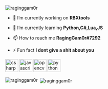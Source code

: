 <p align="left"> <img src="https://komarev.com/ghpvc/?username=raginggam0r" alt="raginggam0r" /> </p>

- 🔭 I’m currently working on **RBXtools**

- 🌱 I’m currently learning **Python,C#,Lua,JS**

- 📫 How to reach me **RagingGam0r#7292**

- ⚡ Fun fact **I dont give a shit about you**

<p align="left"><img src="https://devicons.github.io/devicon/devicon.git/icons/csharp/csharp-original.svg" alt="csharp" width="40" height="40"/> <img src="https://devicons.github.io/devicon/devicon.git/icons/javascript/javascript-original.svg" alt="javascript" width="40" height="40"/> <img src="https://www.vectorlogo.zone/logos/opencv/opencv-icon.svg" alt="opencv" width="40" height="40"/> <img src="https://devicons.github.io/devicon/devicon.git/icons/python/python-original.svg" alt="python" width="40" height="40"/></p><p><img align="left" src="https://github-readme-stats.vercel.app/api/top-langs/?username=raginggam0r&layout=compact&hide=html" alt="raginggam0r" /></p>


<p>&nbsp;<img align="center" src="https://github-readme-stats.vercel.app/api?username=raginggam0r&show_icons=true" alt="raginggam0r" /></p>

